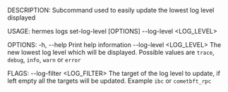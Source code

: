 DESCRIPTION:
Subcommand used to easily update the lowest log level displayed

USAGE:
    hermes logs set-log-level [OPTIONS] --log-level <LOG_LEVEL>

OPTIONS:
    -h, --help                     Print help information
        --log-level <LOG_LEVEL>    The new lowest log level which will be displayed. Possible values
                                   are `trace`, `debug`, `info`, `warn` or `error`

FLAGS:
        --log-filter <LOG_FILTER>    The target of the log level to update, if left empty all the
                                     targets will be updated. Example `ibc` or `cometbft_rpc`
